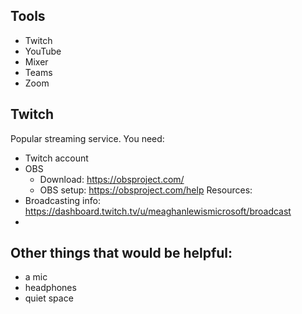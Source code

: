 ## Tools
- Twitch
- YouTube
- Mixer
- Teams
- Zoom

## Twitch
Popular streaming service.
You need:
- Twitch account
- OBS
  - Download: https://obsproject.com/
  - OBS setup: https://obsproject.com/help
Resources:
- Broadcasting info: https://dashboard.twitch.tv/u/meaghanlewismicrosoft/broadcast
- 

## Other things that would be helpful:
- a mic
- headphones
- quiet space
